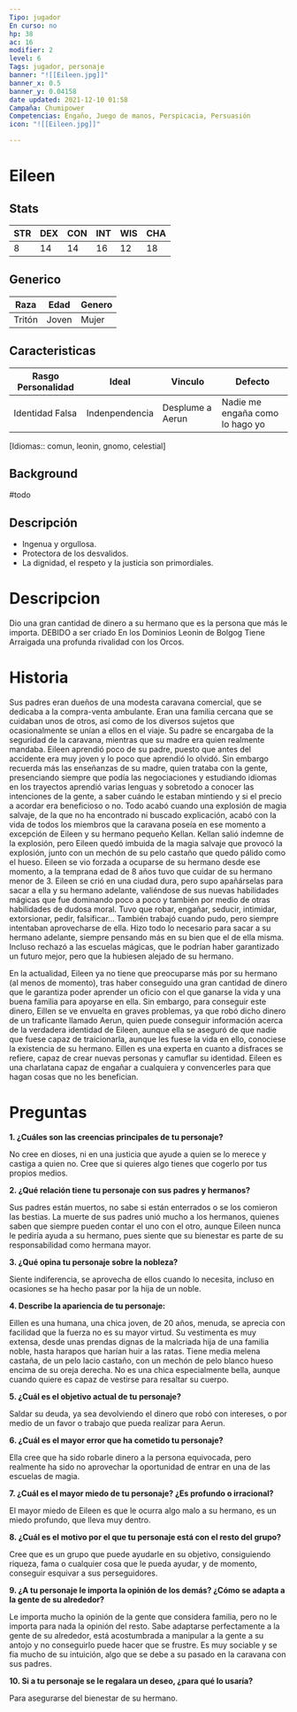 ```yaml
---
Tipo: jugador
En curso: no
hp: 38
ac: 16
modifier: 2
level: 6
Tags: jugador, personaje
banner: "![[Eileen.jpg]]"
banner_x: 0.5
banner_y: 0.04158
date updated: 2021-12-10 01:58
Campaña: Chumipower
Competencias: Engaño, Juego de manos, Perspicacia, Persuasión
icon: "![[Eileen.jpg]]"

---
```

# Eileen

## Stats

| STR | DEX | CON | INT | WIS | CHA |
| --- | --- | --- | --- | --- | --- |
| 8 | 14 | 14 | 16 | 12 | 18 |

## Generico

| Raza   | Edad  | Genero |
| ------ | ----- | ------ |
| Tritón | Joven | Mujer  |

## Caracteristicas

| Rasgo Personalidad | Ideal | Vinculo | Defecto |
| --- | --- | --- | --- |
| Identidad Falsa | Indenpendencia | Desplume a Aerun | Nadie me engaña como lo hago yo |

[Idiomas:: comun, leonin, gnomo, celestial]


## Background
#todo

## Descripción

- Ingenua y orgullosa.
- Protectora de los desvalidos.
- La dignidad, el respeto y la justicia son primordiales.

# Descripcion
Dio una gran cantidad de dinero a su hermano que es la persona que más le importa. DEBIDO a ser criado En los Dominios Leonin de Bolgog Tiene Arraigada una profunda rivalidad con los Orcos.

# Historia
Sus padres eran dueños de una modesta caravana comercial, que se dedicaba a la compra-venta ambulante. Eran una familia cercana que se cuidaban unos de otros, así como de los diversos sujetos que ocasionalmente se unían a ellos en el viaje. Su padre se encargaba de la seguridad de la caravana, mientras que su madre era quien realmente mandaba. Eileen aprendió poco de su padre, puesto que antes del accidente era muy joven y lo poco que aprendió lo olvidó. Sin embargo recuerda más las enseñanzas de su madre, quien trataba con la gente, presenciando siempre que podía las negociaciones y estudiando idiomas en los trayectos aprendió varias lenguas y sobretodo a conocer las intenciones de la gente, a saber cuándo le estaban mintiendo y si el precio a acordar era beneficioso o no. Todo acabó cuando una explosión de magia salvaje, de la que no ha encontrado ni buscado explicación, acabó con la vida de todos los miembros que la caravana poseía en ese momento a excepción de Eileen y su hermano pequeño Kellan. Kellan salió indemne de la explosión, pero Eileen quedó imbuida de la magia salvaje que provocó la explosión, junto con un mechón de su pelo castaño que quedo pálido como el hueso. Eileen se vio forzada a ocuparse de su hermano desde ese momento, a la temprana edad de 8 años tuvo que cuidar de su hermano menor de 3. Eileen se crió en una ciudad dura, pero supo apañárselas para sacar a ella y su hermano adelante, valiéndose de sus nuevas habilidades mágicas que fue dominando poco a poco y también por medio de otras habilidades de dudosa moral. Tuvo que robar, engañar, seducir, intimidar, extorsionar, pedir, falsificar… También trabajó cuando pudo, pero siempre intentaban aprovecharse de ella. Hizo todo lo necesario para sacar a su hermano adelante, siempre pensando más en su bien que el de ella misma. Incluso rechazó a las escuelas mágicas, que le podrían haber garantizado un futuro mejor, pero que la hubiesen alejado de su hermano.

En la actualidad, Eileen ya no tiene que preocuparse más por su hermano (al menos de momento), tras haber conseguido una gran cantidad de dinero que le garantiza poder aprender un oficio con el que ganarse la vida y una buena familia para apoyarse en ella. Sin embargo, para conseguir este dinero, Eillen se ve envuelta en graves problemas, ya que robó dicho dinero de un traficante llamado Aerun, quien puede conseguir información acerca de la verdadera identidad de Eileen, aunque ella se aseguró de que nadie que fuese capaz de traicionarla, aunque les fuese la vida en ello, conociese la existencia de su hermano. Eillen es una experta en cuanto a disfraces se refiere, capaz de crear nuevas personas y camuflar su identidad. Eileen es una charlatana capaz de engañar a cualquiera y convencerles para que hagan cosas que no les benefician.

# Preguntas
**1. ¿Cuáles son las creencias principales de tu personaje?**

No cree en dioses, ni en una justicia que ayude a quien se lo merece y castiga a quien no. Cree que si quieres algo tienes que cogerlo por tus propios medios.

**2. ¿Qué relación tiene tu personaje con sus padres y hermanos?**

Sus padres están muertos, no sabe si están enterrados o se los comieron las bestias. La muerte de sus padres unió mucho a los hermanos, quienes saben que siempre pueden contar el uno con el otro, aunque Eileen nunca le pediría ayuda a su hermano, pues siente que su bienestar es parte de su responsabilidad como hermana mayor.

**3. ¿Qué opina tu personaje sobre la nobleza?**

Siente indiferencia, se aprovecha de ellos cuando lo necesita, incluso en ocasiones se ha hecho pasar por la hija de un noble.

**4. Describe la apariencia de tu personaje:**

Eillen es una humana, una chica joven, de 20 años, menuda, se aprecia con facilidad que la fuerza no es su mayor virtud. Su vestimenta es muy extensa, desde unas prendas dignas de la malcriada hija de una familia noble, hasta harapos que harían huir a las ratas. Tiene media melena castaña, de un pelo lacio castaño, con un mechón de pelo blanco hueso encima de su oreja derecha. No es una chica especialmente bella, aunque cuando quiere es capaz de vestirse para resaltar su cuerpo.

**5. ¿Cuál es el objetivo actual de tu personaje?**

Saldar su deuda, ya sea devolviendo el dinero que robó con intereses, o por medio de un favor o trabajo que pueda realizar para Aerun.

**6. ¿Cuál es el mayor error que ha cometido tu personaje?**

Ella cree que ha sido robarle dinero a la persona equivocada, pero realmente ha sido no aprovechar la oportunidad de entrar en una de las escuelas de magia.

**7. ¿Cuál es el mayor miedo de tu personaje? ¿Es profundo o irracional?**

El mayor miedo de Eileen es que le ocurra algo malo a su hermano, es un miedo profundo, que lleva muy dentro.

**8. ¿Cuál es el motivo por el que tu personaje está con el resto del grupo?**

Cree que es un grupo que puede ayudarle en su objetivo, consiguiendo riqueza, fama o cualquier cosa que le pueda ayudar, y de momento, conseguir esquivar a sus perseguidores.

**9. ¿A tu personaje le importa la opinión de los demás? ¿Cómo se adapta a la gente de su alrededor?**

Le importa mucho la opinión de la gente que considera familia, pero no le importa para nada la opinión del resto. Sabe adaptarse perfectamente a la gente de su alrededor, está acostumbrada a manipular a la gente a su antojo y no conseguirlo puede hacer que se frustre. Es muy sociable y se fia mucho de su intuición, algo que se debe a su pasado en la caravana con sus padres.

**10. Si a tu personaje se le regalara un deseo, ¿para qué lo usaría?**

Para asegurarse del bienestar de su hermano.

